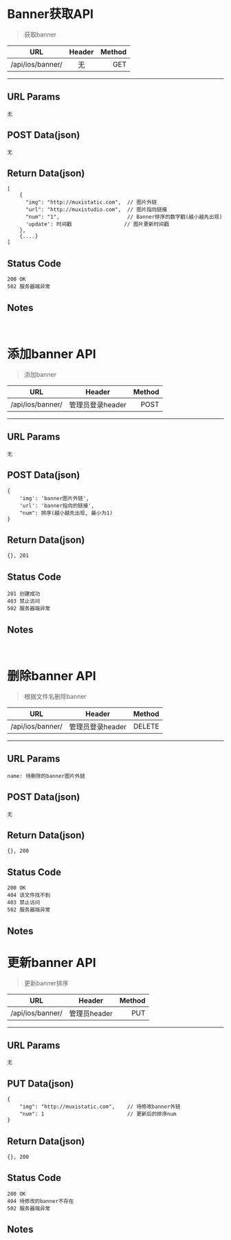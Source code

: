 # Banner获取API

> 获取banner

| URL |  Header | Method |
| ------------- |:-------------:| -----:|
| /api/ios/banner/ | 无 | GET |

<hr/>

## URL Params

    无

## POST Data(json)

    无

## Return Data(json)

    [
        {
          "img": "http://muxistatic.com",  // 图片外链
          "url": "http://muxistudio.com",  // 图片指向链接
          "num": "1",                      // Banner排序的数字戳(越小越先出现)
          'update': 时间戳                 // 图片更新时间戳
        },
        {....}
    ]

## Status Code

    200 OK
    502 服务器端异常

## Notes

<br/>

# 添加banner API

> 添加banner

| URL |  Header | Method |
| ------------- |:-------------:| -----:|
| /api/ios/banner/ | 管理员登录header | POST |

<hr/>

## URL Params

    无

## POST Data(json)

    {
        'img': 'banner图片外链',
        'url': 'banner指向的链接',
        "num": 排序(越小越先出现, 最小为1)
    }

## Return Data(json)

    {}, 201

## Status Code

    201 创建成功
    403 禁止访问
    502 服务器端异常

## Notes

<br/>

# 删除banner API

> 根据文件名删除banner

| URL |  Header | Method |
| ------------- |:-------------:| -----:|
| /api/ios/banner/ | 管理员登录header | DELETE |

<hr/>

## URL Params

    name: 待删除的banner图片外链

## POST Data(json)

    无

## Return Data(json)

    {}, 200

## Status Code

    200 OK
    404 该文件找不到
    403 禁止访问
    502 服务器端异常

## Notes

# 更新banner API

> 更新banner排序

| URL |  Header | Method |
| ------------- |:-------------:| -----:|
| /api/ios/banner/ | 管理员header | PUT |

<hr/>

## URL Params

    无

## PUT Data(json)

    {
        "img": "http://muxistatic.com",    // 待修改banner外链
        "num": 1                           // 更新后的排序num
    }

## Return Data(json)

    {}, 200

## Status Code

    200 OK
    404 待修改的banner不存在
    502 服务器端异常

## Notes
